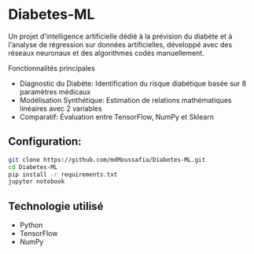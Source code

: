 # Diabetes-ML

Un projet d'intelligence artificielle dédié à la prévision du diabète et à l'analyse de régression sur données artificielles, développé avec des réseaux neuronaux et des algorithmes codés manuellement.

Fonctionnalités principales
- Diagnostic du Diabète: Identification du risque diabétique basée sur 8 paramètres médicaux
- Modélisation Synthétique: Estimation de relations mathématiques linéaires avec 2 variables
- Comparatif: Évaluation entre TensorFlow, NumPy et Sklearn

## Configuration:
```bash
git clone https://github.com/mdMoussafia/Diabetes-ML.git
cd Diabetes-ML
pip install -r requirements.txt
jupyter notebook
```

## Technologie utilisé
- Python
-  TensorFlow
-  NumPy
